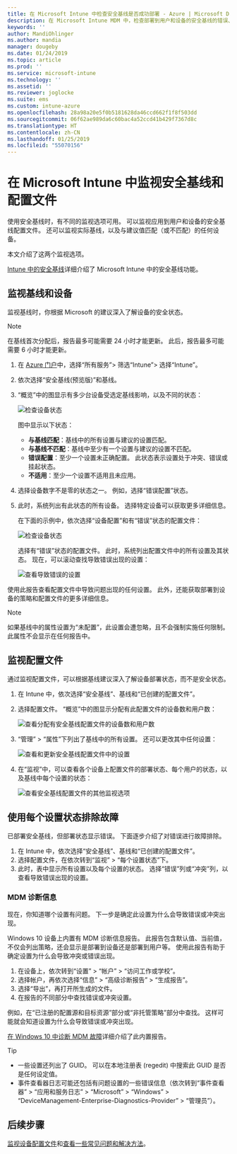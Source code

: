 ```yaml
---
title: 在 Microsoft Intune 中检查安全基线是否成功部署 - Azure | Microsoft Docs
description: 在 Microsoft Intune MDM 中，检查部署到用户和设备的安全基线的错误、冲突和成功状态。 了解如何使用 Intune 中的客户端日志和报告功能排除故障。
keywords: ''
author: MandiOhlinger
ms.author: mandia
manager: dougeby
ms.date: 01/24/2019
ms.topic: article
ms.prod: ''
ms.service: microsoft-intune
ms.technology: ''
ms.assetid: ''
ms.reviewer: joglocke
ms.suite: ems
ms.custom: intune-azure
ms.openlocfilehash: 28a98a20e5f0b5181628da46ccd662f1f8f503dd
ms.sourcegitcommit: 06f62ae989da6c60bac4a52ccd41b429f7367d8c
ms.translationtype: HT
ms.contentlocale: zh-CN
ms.lasthandoff: 01/25/2019
ms.locfileid: "55070156"
---
```

# <a name="monitor-the-security-baseline-and-profile-in-microsoft-intune"></a>在 Microsoft Intune 中监视安全基线和配置文件

使用安全基线时，有不同的监视选项可用。 可以监视应用到用户和设备的安全基线配置文件。 还可以监视实际基线，以及与建议值匹配（或不匹配）的任何设备。

本文介绍了这两个监视选项。

[Intune 中的安全基线](security-baselines.md)详细介绍了 Microsoft Intune 中的安全基线功能。

## <a name="monitor-the-baseline-and-your-devices"></a>监视基线和设备

监视基线时，你根据 Microsoft 的建议深入了解设备的安全状态。

> [!NOTE]
> 在基线首次分配后，报告最多可能需要 24 小时才能更新。 此后，报告最多可能需要 6 小时才能更新。

1. 在 [Azure 门户](https://portal.azure.com/)中，选择“所有服务”> 筛选“Intune”> 选择“Intune”。
2. 依次选择“安全基线(预览版)”和基线。
3. “概览”中的图显示有多少台设备受选定基线影响，以及不同的状态：

    ![检查设备状态](./media/security-baselines-monitor/overview.png)

    图中显示以下状态：

    - **与基线匹配**：基线中的所有设置与建议的设置匹配。
    - **与基线不匹配**：基线中至少有一个设置与建议的设置不匹配。
    - **错误配置**：至少一个设置未正确配置。 此状态表示设置处于冲突、错误或挂起状态。
    - **不适用**：至少一个设置不适用且未应用。

4. 选择设备数字不是零的状态之一。 例如，选择“错误配置”状态。

5. 此时，系统列出有此状态的所有设备。 选择特定设备可以获取更多详细信息。 

    在下面的示例中，依次选择“设备配置”和有“错误”状态的配置文件：

    ![检查设备状态](./media/security-baselines-monitor/device-configuration-profile-list.png)

    选择有“错误”状态的配置文件。 此时，系统列出配置文件中的所有设置及其状态。 现在，可以滚动查找导致错误出现的设置：

    ![查看导致错误的设置](./media/security-baselines-monitor/profile-with-error-status.png)

使用此报告查看配置文件中导致问题出现的任何设置。 此外，还能获取部署到设备的策略和配置文件的更多详细信息。

> [!NOTE]
> 如果基线中的属性设置为“未配置”，此设置会遭忽略，且不会强制实施任何限制。 此属性不会显示在任何报告中。

## <a name="monitor-the-profile"></a>监视配置文件

通过监视配置文件，可以根据基线建议深入了解设备部署状态，而不是安全状态。

1. 在 Intune 中，依次选择“安全基线”、基线和“已创建的配置文件”。

2. 选择配置文件。 “概览”中的图显示分配有此配置文件的设备数和用户数：

    ![查看分配有安全基线配置文件的设备数和用户数](./media/security-baselines-monitor/existing-profile-overview.png)

3. “管理” > “属性”下列出了基线中的所有设置。 还可以更改其中任何设置：

    ![查看和更新安全基线配置文件中的设置](./media/security-baselines-monitor/manage-settings.png)

4. 在“监视”中，可以查看各个设备上配置文件的部署状态、每个用户的状态，以及基线中每个设置的状态：

    ![查看安全基线配置文件的其他监视选项](./media/security-baselines-monitor/monitor-status-options.png)

## <a name="troubleshoot-using-per-setting-status"></a>使用每个设置状态排除故障

已部署安全基线，但部署状态显示错误。 下面逐步介绍了对错误进行故障排除。

1. 在 Intune 中，依次选择“安全基线”、基线和“已创建的配置文件”。
2. 选择配置文件，在依次转到“监视” > “每个设置状态”下。
3. 此时，表中显示所有设置以及每个设置的状态。 选择“错误”列或“冲突”列，以查看导致错误出现的设置。

### <a name="mdm-diagnostic-information"></a>MDM 诊断信息

现在，你知道哪个设置有问题。 下一步是确定此设置为什么会导致错误或冲突出现。 

Windows 10 设备上内置有 MDM 诊断信息报告。 此报告包含默认值、当前值，不仅会列出策略，还会显示是部署到设备还是部署到用户等。 使用此报告有助于确定设置为什么会导致冲突或错误出现。

1. 在设备上，依次转到“设置” > “帐户” > “访问工作或学校”。
2. 选择帐户，再依次选择“信息” > “高级诊断报告” > “生成报告”。
3. 选择“导出”，再打开所生成的文件。
4. 在报告的不同部分中查找错误或冲突设置。

  例如，在“已注册的配置源和目标资源”部分或“非托管策略”部分中查找。 这样可能就会知道设置为什么会导致错误或冲突出现。

[在 Windows 10 中诊断 MDM 故障](https://docs.microsoft.com/windows/client-management/mdm/diagnose-mdm-failures-in-windows-10)详细介绍了此内置报告。

> [!TIP]
> - 一些设置还列出了 GUID。 可以在本地注册表 (regedit) 中搜索此 GUID 是否是任何设定值。
> - 事件查看器日志可能还包括有问题设置的一些错误信息（依次转到“事件查看器” > “应用和服务日志” > “Microsoft” > “Windows” > “DeviceManagement-Enterprise-Diagnostics-Provider” > “管理员”）。

## <a name="next-steps"></a>后续步骤

[监视设备配置文件](device-profile-monitor.md)和[查看一些常见问题和解决方法](device-profile-troubleshoot.md)。
